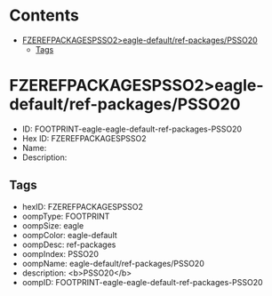 



Contents
========

* [FZEREFPACKAGESPSSO2>eagle-default/ref-packages/PSSO20](#fzerefpackagespsso2eagle-defaultref-packagespsso20)
	* [Tags](#tags)

# FZEREFPACKAGESPSSO2>eagle-default/ref-packages/PSSO20

- ID: FOOTPRINT-eagle-eagle-default-ref-packages-PSSO20
- Hex ID: FZEREFPACKAGESPSSO2
- Name: 
- Description: 

## Tags

- hexID: FZEREFPACKAGESPSSO2
- oompType: FOOTPRINT
- oompSize: eagle
- oompColor: eagle-default
- oompDesc: ref-packages
- oompIndex: PSSO20
- oompName: eagle-default/ref-packages/PSSO20
- description: &lt;b&gt;PSSO20&lt;/b&gt;
- oompID: FOOTPRINT-eagle-eagle-default-ref-packages-PSSO20
